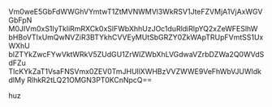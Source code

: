 Vm0weE5GbFdWWGhVYmtwT1ZtMVNWMVl3WkRSV1JteFZVMjA1VjAxWGVGbFpN
M0JIVm0xS1IyTkliRmRXCk0xSlFWbXhhUzJOc1duRldiRlpYQ2xZeWFESlhW
bHBoVTIxUmQwNVZiR3BTYkhCVVEyMUtSbGRZY0ZkWApTRUpFVmtSS1UxWXhU
blZTYkZwcFYwVktWRkV5ZUdGU1ZrWlZWbXhLVGdwaVZrbDZWa2Q0WVdSdFZu
TlcKYkZaT1VsaFNSVmx0ZEV0TmJHUllXWHBzVVZWWE9VeFhWbVJUWldkdlMy
RlhkR2tLQ21OMGN3PT0KCnNpcQ==

huz